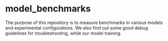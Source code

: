 # model_benchmarks
The purpose of this repository is to measure benchmarks in various models and experimental configurations. We also find out some good debug guidelines for troubleshooting, while our model training.
